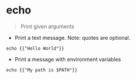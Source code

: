 # echo

> Print given arguments

- Print a text message. Note: quotes are optional.

`echo {{"Hello World"}}`

- Print a message with environment variables

`echo {{"My path is $PATH"}}`
